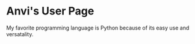 # Anvi's User Page
My favorite programming language is Python because of its easy use and versatality. 